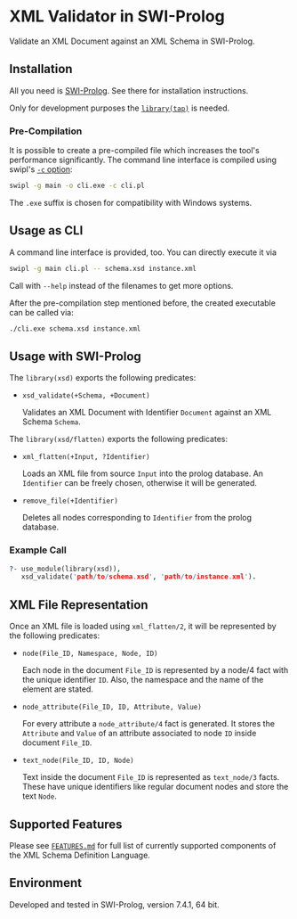 # XML Validator in SWI-Prolog

Validate an XML Document against an XML Schema in SWI-Prolog.

## Installation

All you need is [SWI-Prolog](http://www.swi-prolog.org/). See there for installation instructions.

Only for development purposes the [`library(tap)`](https://github.com/mndrix/tap) is needed.

### Pre-Compilation

It is possible to create a pre-compiled file which increases the tool's performance significantly. The command line interface is compiled using swipl's [`-c` option](http://www.swi-prolog.org/pldoc/doc_for?object=section%282,%272.10%27,swi%28%27/doc/Manual/compilation.html%27%29%29):

```sh
swipl -g main -o cli.exe -c cli.pl
```

The `.exe` suffix is chosen for compatibility with Windows systems.

## Usage as CLI

A command line interface is provided, too. You can directly execute it via

```sh
swipl -g main cli.pl -- schema.xsd instance.xml
```

Call with `--help` instead of the filenames to get more options.

After the pre-compilation step mentioned before, the created executable can be called via:

```sh
./cli.exe schema.xsd instance.xml
```

## Usage with SWI-Prolog

The `library(xsd)` exports the following predicates:

*   `xsd_validate(+Schema, +Document)`

    Validates an XML Document with Identifier `Document` against an XML Schema `Schema`.

The `library(xsd/flatten)` exports the following predicates:

*   `xml_flatten(+Input, ?Identifier)`

    Loads an XML file from source `Input` into the prolog database. 
    An `Identifier` can be freely chosen, otherwise it will be generated.

*   `remove_file(+Identifier)`

    Deletes all nodes corresponding to `Identifier` from the prolog database.

### Example Call

```prolog
?- use_module(library(xsd)),
   xsd_validate('path/to/schema.xsd', 'path/to/instance.xml').
```

## XML File Representation

Once an XML file is loaded using `xml_flatten/2`, it will be represented by the following predicates:

*   `node(File_ID, Namespace, Node, ID)`

    Each node in the document `File_ID` is represented by a node/4 fact with the unique identifier `ID`. Also, the namespace and the name of the element are stated. 

*   `node_attribute(File_ID, ID, Attribute, Value)`

    For every attribute a `node_attribute/4` fact is generated. It stores the `Attribute` and `Value` of an attribute associated to node `ID` inside document `File_ID`.

*   `text_node(File_ID, ID, Node)`

    Text inside the document `File_ID` is represented as `text_node/3` facts. These have unique identifiers like regular document nodes and store the text `Node`.

## Supported Features

Please see [`FEATURES.md`](https://github.com/jonakalkus/swipl-xsd/blob/master/FEATURES.md) for full list of currently supported components of the XML Schema Definition Language.

## Environment

Developed and tested in SWI-Prolog, version 7.4.1, 64 bit.
